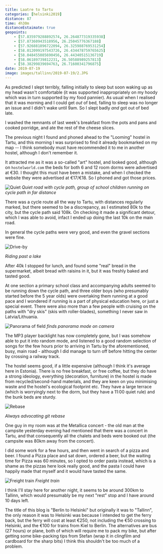 ```yaml
--- 
title: Laatre to Tartu
categories: [helsinki2019]
distance: 87
time: 4h30m
distanceEstaimate: true
geopoints:
    - [57.835979288892574, 26.264877319335938]
    - [57.87360943518956, 26.25045776367188]
    - [57.926881896722094, 26.325988769531254]
    - [58.012099197543726, 26.434478759765625]
    - [58.048455085690456, 26.44340515136719]
    - [58.06189739812231, 26.50588989257813]
    - [58.38299839694763, 26.71600341796875]
date: 2019-07-19
image: images/tallinn/2019-07-19/2.JPG
---
```


As predicted I slept terribly, falling initially to sleep but soon waking up
as my head wasn't comfortable (it was supported inappropriately on my hoody which
was in turn supported by my food pannier). As usual when I realised that it
was morning and I could get _out_ of bed, falling to sleep was no longer an
issue and I didn't wake until 9am. So I slept badly _and_ got out of bed late.

I washed the remnants of last week's breakfast from the pots and pans and
cooked porridge, and ate the rest of the cheese slices.

The previous night I found and phoned ahead to the "Looming" hostel in Tartu,
and this morning I was surprised to find it already bookmarked on my map -- I
think somebody must have recommended it to me in another hostel, although I
don't remember it. 

It attracted me as it was a so-called "art" hostel, and looked good, although
on `hostelworld.com` the beds for both 6 and 12 room dorms were advertised at
€30. I thought this must have been a mistake, and when I checked the website
they were advertised at €17/€18. So I phoned and got those prices.

![Quiet](/images/tallinn/2019-07-19/1.JPG)
*Quiet road with cycle path, group of school children running on cycle path in
far distance*

There was a cycle route all the way to Tartu, with distances regularly marked,
but there seemed to be a discrepancy, as I estimated 80k to the city, but the
cycle path said 108k. On checking it made a significant detour, which I was
able to avoid, infact I ended up doing the last 10k on the main road.

In general the cycle paths were very good, and even the gravel sections were
fine.

![Drive-by](/images/tallinn/2019-07-19/2.JPG)

*Riding past a lake*

After 40k I stopped for lunch, and found some "real" bread in the supermarket,
albeit bread with raisins in it, but it was freshly baked and tasted good.

At one section a primary school class and accompanying adults seemed to be
running down the cycle path, and three older boys (who presumably started
before the 5 year olds) were overtaking them running at a good pace and I
wondered if running is a part of physical education here, or just a special
event. There were also more than a few people with cruising on the paths with
"dry skis" (skis with roller-blades), something I never saw in
Latvia/Lithuania.

![Panorama of field](/images/tallinn/2019-07-19/4.JPG)
*finds panorama mode on camera*

The MP3 player backlight has now completely gone, but I was somehow able to
put it into random mode, and listened to a good random selection of songs for
the few hours prior to arriving in Tartu by the aforementioned, busy, main
road - although I did manage to turn off before hitting the center by crossing
a railway track.

The hostel seems good, if a little expensive (although I think it's average
here in Estonia). There is no free breakfast, or free coffee, but they do have
a strong ideology, everything (decoration, furniture) in the hostel is made
from recycled/second-hand materials, and they are keen on you minimising waste
and the hostel's ecological footprint etc. They have a large terrace (which is
worryingly next to the dorm, but they have a 11:00 quiet rule) and the bunk
beds are sturdy.

![Rebase](/images/tallinn/2019-07-19/5.JPG)

*Always advocating git rebase*

One guy in my room was at the Metallica concert - the old man at the campsite
yesterday evening had mentioned that there was a concert in Tartu, and that
consequently all the chalets and beds were booked out (the campsite was 80km
away from the concert).

I did some work for a few hours, and then went in search of a pizza and beer.
I found a Pizza place and sat down, ordered a beer, but the waiting time for
Pizza was 60 minutes, so I opted to order pasta instead, which is a shame as
the pizzas here look really good, and the pasta I could have happily made that
myself and it would have tasted the same.

![Freight train](/images/tallinn/2019-07-19/6.JPG)
*Freight train*

I think I'll stay here for another night, it seems to be around 300km to
Tallinn, which would presumably be my next "rest" stop and I have around 10
days left. 

The title of this blog is "Berlin to Helsinki" but originally it was to
"Tallinn", the only reason it was to Helsinki was because I intended to get
the ferry back, but the ferry will cost at least €250, not including the €50
crossing to Helsinki, and the €100 for trains from Kiel to Berlin. The
alternatives are bus (27 hours) or plane, both of which will require me to
pack my bike, but after getting some bike-packing tips from Stefan (wrap it in
clingfilm and cardboard for the sharp bits) I think this shouldn't be too much
of a problem.
